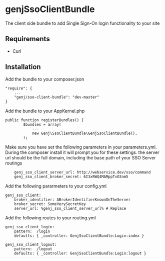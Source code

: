 # genjSsoClientBundle

The client side bundle to add Single Sign-On login functionality to your site

## Requirements

* Curl

## Installation

Add the bundle to your composer.json

```
"require": {
    ...
    "genj/sso-client-bundle": "dev-master"
}
```

Add the bundle to your AppKernel.php

```
public function registerBundles() {
        $bundles = array(
            ...
            new Genj\SsoClientBundle\GenjSsoClientBundle(),
        );
```

Make sure you have set the following parameters in your parameters.yml.
During the composer install it will prompt you for these settings.
the server url should be the full domain, including the base path of your SSO Server routings

```
    genj_sso_client_server_url: http://webservice.dev/sso/command
    genj_sso_client_broker_secret: 6I3xRWQ4MAMppTvO3nm5
```

Add the following pararmeters to your config.yml

```
genj_sso_client:
    broker_identifier: ABrokerIdentifierKnownOnTheServer
    broker_secret: SomeVerySecretKey
    server_url: %genj_sso_client_server_url% # Replace 
```

Add the following routes to your routing.yml

```
genj_sso_client_login:
    pattern:  /login
    defaults: { _controller: GenjSsoClientBundle:Login:index }

genj_sso_client_logout:
    pattern:  /logout
    defaults: { _controller: GenjSsoClientBundle:Login:logout }
```


